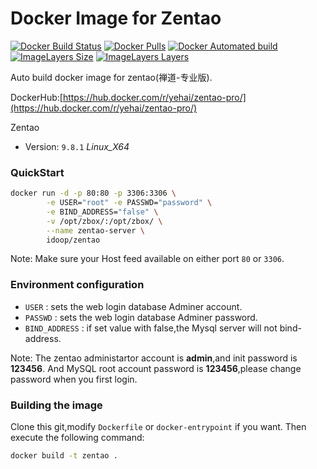 # Docker Image for Zentao
[![Docker Build Status](https://img.shields.io/docker/build/yehai/zentao-pro.svg)](https://hub.docker.com/r/yehai/zentao-pro/)
[![Docker Pulls](https://img.shields.io/docker/pulls/yehai/zentao-pro.svg)](https://hub.docker.com/r/yehai/zentao-pro/)
[![Docker Automated build](https://img.shields.io/docker/automated/yehai/zentao-pro.svg)](https://hub.docker.com/r/yehai/zentao-pro/)
[![ImageLayers Size](https://img.shields.io/imagelayers/image-size/yehai/zentao-pro/latest.svg)](https://hub.docker.com/r/yehai/zentao-pro/)
[![ImageLayers Layers](https://img.shields.io/imagelayers/layers/yehai/zentao-pro/latest.svg)](https://hub.docker.com/r/yehai/zentao-pro/)

Auto build docker image for zentao(禅道-专业版).

DockerHub:[https://hub.docker.com/r/yehai/zentao-pro/](https://hub.docker.com/r/yehai/zentao-pro/)

Zentao
- Version: `9.8.1` *Linux_X64*


### QuickStart

```bash
docker run -d -p 80:80 -p 3306:3306 \
        -e USER="root" -e PASSWD="password" \
        -e BIND_ADDRESS="false" \
        -v /opt/zbox/:/opt/zbox/ \
        --name zentao-server \
        idoop/zentao
```

Note: Make sure your Host feed available on either port `80` or `3306`.

### Environment configuration

* `USER` : sets the web login database Adminer account.
* `PASSWD` : sets the web login database Adminer password. 
* `BIND_ADDRESS` : if set value with false,the Mysql server will not bind-address.

Note: The zentao administartor account is **admin**,and init password is **123456**.
      And MySQL root account password is **123456**,please change password when you first login.


### Building the image

Clone this git,modify `Dockerfile` or `docker-entrypoint` if you want.
Then execute the following command:

```bash
docker build -t zentao .
```
        
        
